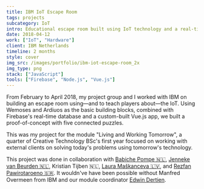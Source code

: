 ```yaml
---
title: IBM IoT Escape Room
tags: projects
subcategory: IoT
intro: Educational escape room built using IoT technology and a real-time database with IBM for a module project in April 2018.
date: 2018-04-12
work: ["IoT", "Hardware"]
client: IBM Netherlands
timeline: 2 months
style: cover
img_src: /images/portfolio/ibm-iot-escape-room_2x
img_type: png
stack: ["JavaScript"]
tools: ["Firebase", "Node.js", "Vue.js"]
---
```


From February to April 2018, my project group and I worked with IBM on building an escape room using—and to teach players about—the IoT. Using Wemoses and Ardiuos as the basic building blocks, combined with Firebase's real-time database and a custom-built Vue.js app, we built a proof-of-concept with five connected puzzles.

This was my project for the module "Living and Working Tomorrow", a quarter of Creative Technology BSc's first year focused on working with external clients on solving today's problems using tomorrow's technology.

<div class="two-images">
  <div><img alt="" src="/images/projects/ibm-iot-escape-room/1.jpg"></div>
  <div><img alt="" src="/images/projects/ibm-iot-escape-room/2.jpg"></div>
</div>
<div class="two-images">
  <div><img alt="" src="/images/projects/ibm-iot-escape-room/3.jpg"></div>
  <div><img alt="" src="/images/projects/ibm-iot-escape-room/4.jpg"></div>
</div>
<div class="two-images">
  <div><img alt="" src="/images/projects/ibm-iot-escape-room/5.jpg"></div>
  <div><img alt="" src="/images/projects/ibm-iot-escape-room/6.jpg"></div>
</div>

<footer>This project was done in collaboration with <a href="https://portfolio.cr.utwente.nl/student/babichepompe/">Babiche Pompe 🇳🇱</a>, <a href="https://portfolio.cr.utwente.nl/student/beurden/">Jenneke van Beurden 🇳🇱</a>, Kristian Tijben 🇳🇱, <a href="https://portfolio.cr.utwente.nl/student/maskanceval/">Laura Maškanceva 🇱🇻</a>, and <a href="https://portfolio.cr.utwente.nl/student/pawirotaroenorzg/">Rezfan Pawirotaroeno 🇸🇷</a>. It wouldn've have been possible without Manfred Overmeen from IBM and our module coordinator <a href="http://edwindertien.nl/" target="_blank" rel="noopener noreferrer">Edwin Dertien</a>.</footer>